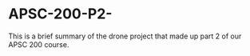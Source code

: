 # APSC-200-P2-
This is a brief summary of the drone project that made up part 2 of our APSC 200 course.

